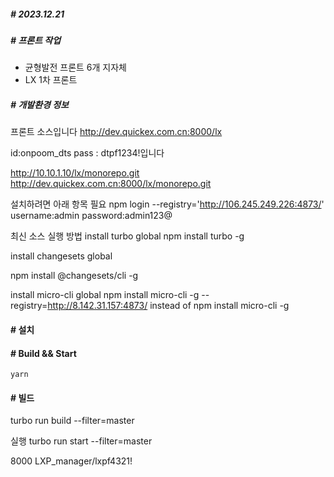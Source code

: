##### # 2023.12.21

##### # 프론트 작업
  - 균형발전 프론트 6개 지자체
  - LX 1차 프론트 


##### # 개발환경 정보
프론트 소스입니다
http://dev.quickex.com.cn:8000/lx

id:onpoom_dts
pass : dtpf1234!입니다


http://10.10.1.10/lx/monorepo.git
http://dev.quickex.com.cn:8000/lx/monorepo.git


설치하려면 아래 항목 필요
npm login --registry='http://106.245.249.226:4873/'
username:admin
password:admin123@


최신 소스 실행 방법
install turbo global
npm install turbo -g



install changesets global

npm install @changesets/cli -g



install micro-cli global
npm install micro-cli -g --registry=http://8.142.31.157:4873/
instead of 
npm install micro-cli -g

#### # 설치
#### # Build && Start
```yarn```

#### # 빌드
turbo run build --filter=master

실행
turbo run start --filter=master

8000
LXP_manager/lxpf4321!
